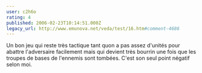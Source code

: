 ```yaml
---
user: c2h6o
rating: 4
published: 2006-02-23T10:14:51.000Z
legacy_url: http://www.emunova.net/veda/test/16.htm#comment-4686
---
```

Un bon jeu qui reste très tactique tant quon a pas assez d'unités pour abattre l'adversaire facilement mais qui devient très bourrin une fois que les troupes de bases de l'ennemis sont tombées. C'est son seul point négatif selon moi.